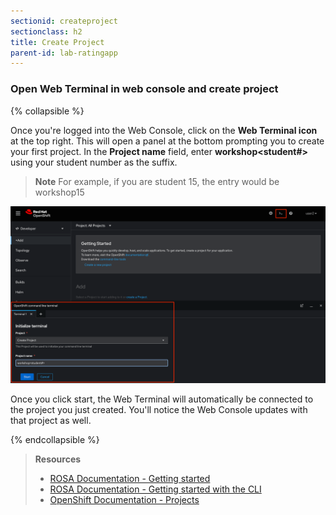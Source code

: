 ```yaml
---
sectionid: createproject
sectionclass: h2
title: Create Project
parent-id: lab-ratingapp
---
```


### Open Web Terminal in web console and create project

{% collapsible %}

Once you're logged into the Web Console, click on the **Web Terminal icon** at the top right. This will open a panel at the bottom prompting you to create your first project. In the **Project name** field, enter **workshop<student#>** using your student number as the suffix.

> **Note** For example, if you are student 15, the entry would be workshop15

![Web Terminal](media/web-terminal.png)

Once you click start, the Web Terminal will automatically be connected to the project you just created. You'll notice the Web Console updates with that project as well.

{% endcollapsible %}

> **Resources**
> * [ROSA Documentation - Getting started](https://docs.openshift.com/rosa/rosa_getting_started/rosa-getting-started.html)
> * [ROSA Documentation - Getting started with the CLI](https://docs.openshift.com/rosa/rosa_cli/rosa-get-started-cli.html)
> * [OpenShift Documentation - Projects](https://docs.openshift.com/container-platform/latest/applications/projects/working-with-projects.html)
